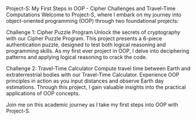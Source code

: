 
Project-S: My First Steps in OOP - Cipher Challenges and Travel-Time Computations
Welcome to Project-S, where I embark on my journey into object-oriented programming (OOP) through two foundational projects:

Challenge 1: Cipher Puzzle Program
Unlock the secrets of cryptography with our Cipher Puzzle Program. This project presents a 6-piece authentication puzzle, designed to test both logical reasoning and programming skills. As my first ever project in OOP, I delve into deciphering patterns and applying logical reasoning to crack the code.

Challenge 2: Travel-Time Calculator
Compute travel time between Earth and extraterrestrial bodies with our Travel-Time Calculator. Experience OOP principles in action as you input distances and observe Earth day estimations. Through this project, I gain valuable insights into the practical applications of OOP concepts.

Join me on this academic journey as I take my first steps into OOP with Project-S.
